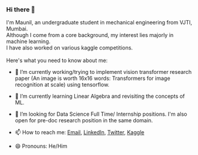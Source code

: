 ### Hi there 👋 
I'm Maunil, an undergraduate student in mechanical engineering from VJTI, Mumbai.<br />
Although I come from a core background, my interest lies majorly in machine learning.<br />
I have also worked on various kaggle competitions. <br /><br />
Here's what you need to know about me:

- 🔭 I’m currently working/trying to implement vision transformer research paper (An image is worth 16x16 words: Transformers for image recognition at scale) using tensorflow.
- 🌱 I’m currently learning Linear Algebra and revisiting the concepts of ML.
- 👯 I’m looking for Data Science Full Time/ Internship positions. I'm also open for pre-doc research position in the same domain.
- 📫 How to reach me: [Email](maunilshah@gmail.com), [LinkedIn](https://www.linkedin.com/in/maunil-shah-2987421a7/), [Twitter](https://twitter.com/MaunilShah10), [Kaggle](https://www.kaggle.com/maunilshah)

- 😄 Pronouns: He/Him
<!--
- ⚡ Fun fact: 
-->
